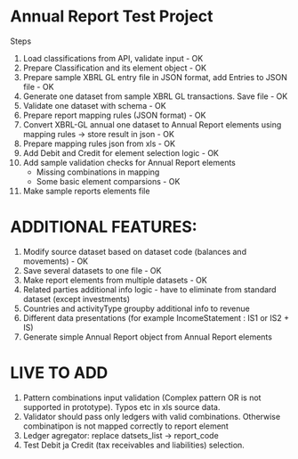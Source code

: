 # Annual Report Test Project

Steps

1. Load classifications from API, validate input - OK
2. Prepare Classification and its element object - OK
3. Prepare sample XBRL GL entry file in JSON format, add Entries to JSON file - OK
4. Generate one dataset from sample XBRL GL transactions. Save file - OK
5. Validate one dataset with schema - OK
6. Prepare report mapping rules (JSON format) - OK
7. Convert XBRL-GL annual one dataset to Annual Report elements using mapping rules -> store result in json - OK
8. Prepare mapping rules json from xls - OK
9. Add Debit and Credit for element selection logic - OK
10. Add sample validation checks for Annual Report elements
    - Missing combinations in mapping
    - Some basic element comparsions - OK
11. Make sample reports elements file

# ADDITIONAL FEATURES:

1. Modify source dataset based on dataset code (balances and movements) - OK
2. Save several datasets to one file - OK
3. Make report elements from multiple datasets - OK
4. Related parties additional info logic - have to eliminate from standard dataset (except investments)
5. Countries and activityType groupby additional info to revenue
6. Different data presentations (for example IncomeStatement : IS1 or IS2 + IS)
7. Generate simple Annual Report object from Annual Report elements

# LIVE TO ADD

1. Pattern combinations input validation (Complex pattern OR is not supported in prototype). Typos etc in xls source data.
2. Validator should pass only ledgers with valid combinations. Otherwise combinatipon is not mapped correctly to report element
3. Ledger agregator: replace datsets_list -> report_code
4. Test Debit ja Credit (tax receivables and liabilities) selection.
